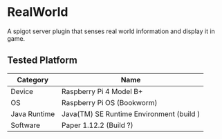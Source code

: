# RealWorld
A spigot server plugin that senses real world information and display it in game. 

## Tested Platform
| Category     | Name                                     |
|--------------|------------------------------------------|
| Device       | Raspberry Pi 4 Model B+                  |
| OS           | Raspberry Pi OS (Bookworm)               |
| Java Runtime | Java(TM) SE Runtime Environment (build ) |
| Software     | Paper 1.12.2 (Build ?)                   |

